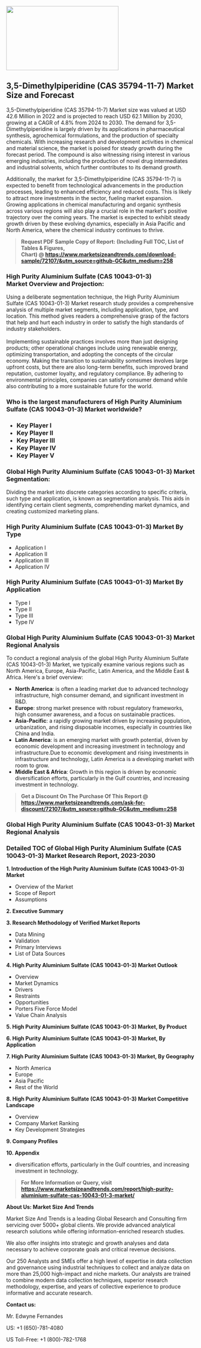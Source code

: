 <p><img class="alignnone size-medium wp-image-20088" src="https://ffe5etoiles.com/wp-content/uploads/2024/12/MST1-300x171.png" alt="" width="300" height="171" /></p><h2>3,5-Dimethylpiperidine (CAS 35794-11-7) Market Size and Forecast</h2><p>3,5-Dimethylpiperidine (CAS 35794-11-7) Market size was valued at USD 42.6 Million in 2022 and is projected to reach USD 62.1 Million by 2030, growing at a CAGR of 4.8% from 2024 to 2030. The demand for 3,5-Dimethylpiperidine is largely driven by its applications in pharmaceutical synthesis, agrochemical formulations, and the production of specialty chemicals. With increasing research and development activities in chemical and material science, the market is poised for steady growth during the forecast period. The compound is also witnessing rising interest in various emerging industries, including the production of novel drug intermediates and industrial solvents, which further contributes to its demand growth.</p><p>Additionally, the market for 3,5-Dimethylpiperidine (CAS 35794-11-7) is expected to benefit from technological advancements in the production processes, leading to enhanced efficiency and reduced costs. This is likely to attract more investments in the sector, fueling market expansion. Growing applications in chemical manufacturing and organic synthesis across various regions will also play a crucial role in the market's positive trajectory over the coming years. The market is expected to exhibit steady growth driven by these evolving dynamics, especially in Asia Pacific and North America, where the chemical industry continues to thrive.</p></p><blockquote id="" class=""><strong>Request PDF Sample Copy of Report: (Including Full TOC, List of Tables &amp; Figures, Chart)&nbsp;@&nbsp;<strong><a href="https://www.marketsizeandtrends.com/download-sample/72107/&utm_source=github-GC&utm_medium=258" target="_blank">https://www.marketsizeandtrends.com/download-sample/72107/&utm_source=github-GC&utm_medium=258</a></strong></strong></blockquote><h3 id="" class="">High Purity Aluminium Sulfate (CAS 10043-01-3) Market&nbsp;Overview and Projection:</h3><p id="" class="">Using a deliberate segmentation technique, the High Purity Aluminium Sulfate (CAS 10043-01-3) Market research study provides a comprehensive analysis of multiple market segments, including application, type, and location. This method gives readers a comprehensive grasp of the factors that help and hurt each industry in order to satisfy the high standards of industry stakeholders. <br /> <br />Implementing sustainable practices involves more than just designing products; other operational changes include using renewable energy, optimizing transportation, and adopting the concepts of the circular economy. Making the transition to sustainability sometimes involves large upfront costs, but there are also long-term benefits, such improved brand reputation, customer loyalty, and regulatory compliance. By adhering to environmental principles, companies can satisfy consumer demand while also contributing to a more sustainable future for the world.</p><h3 id="" class="">Who is the largest manufacturers of&nbsp;High Purity Aluminium Sulfate (CAS 10043-01-3) Market worldwide?</h3><h3 class=""><p><ul><li>Key Player I </li><li> Key Player II </li><li> Key Player III </li><li> Key Player IV </li><li> Key Player V</li></ul></p></h3><h3 id="" class="">Global&nbsp;High Purity Aluminium Sulfate (CAS 10043-01-3) Market Segmentation:</h3><p id="" class="">Dividing the market into discrete categories according to specific criteria, such type and application, is known as segmentation analysis. This aids in identifying certain client segments, comprehending market dynamics, and creating customized marketing plans.</p><h3 id="" class="">High Purity Aluminium Sulfate (CAS 10043-01-3) Market&nbsp;By Type</h3><p><p><ul><li>Application I</li><li> Application II</li><li> Application III</li><li> Application IV</p></li></ul></p></p><h3 id="" class="">High Purity Aluminium Sulfate (CAS 10043-01-3) Market&nbsp;By Application</h3><p class=""><p><ul><li>Type I</li><li> Type II</li><li> Type III</li><li> Type IV</li></ul></p></p><h3 id="" class="">Global High Purity Aluminium Sulfate (CAS 10043-01-3) Market Regional Analysis</h3><p id="" class="">To conduct a regional analysis of the global High Purity Aluminium Sulfate (CAS 10043-01-3) Market, we typically examine various regions such as North America, Europe, Asia-Pacific, Latin America, and the Middle East &amp; Africa. Here's a brief overview:</p><ul><li><strong>North America</strong>: is often a leading market due to advanced technology infrastructure, high consumer demand, and significant investment in R&amp;D.</li><li><strong>Europe</strong>: strong market presence with robust regulatory frameworks, high consumer awareness, and a focus on sustainable practices.</li><li><strong>Asia-Pacific</strong>: a rapidly growing market driven by increasing population, urbanization, and rising disposable incomes, especially in countries like China and India.</li><li><strong>Latin America</strong>: is an emerging market with growth potential, driven by economic development and increasing investment in technology and infrastructure.Due to economic development and rising investments in infrastructure and technology, Latin America is a developing market with room to grow.</li><li><strong>Middle East &amp; Africa</strong>: Growth in this region is driven by economic diversification efforts, particularly in the Gulf countries, and increasing investment in technology.</li></ul><blockquote id="" class=""><strong>Get a Discount On The Purchase Of This Report @ <strong><a href="https://www.marketsizeandtrends.com/ask-for-discount/72107/&utm_source=github-GC&utm_medium=258" target="_blank">https://www.marketsizeandtrends.com/ask-for-discount/72107/&utm_source=github-GC&utm_medium=258</a></strong></strong></blockquote><h3 id="" class="">Global High Purity Aluminium Sulfate (CAS 10043-01-3) Market Regional Analysis</h3><h3 id="" class="">Detailed TOC of Global High Purity Aluminium Sulfate (CAS 10043-01-3) Market Research Report, 2023-2030</h3><p id="" class=""><strong>1. Introduction of the High Purity Aluminium Sulfate (CAS 10043-01-3) Market</strong></p><ul><li>Overview of the Market</li><li>Scope of Report</li><li>Assumptions</li></ul><p id="" class=""><strong>2. Executive Summary</strong></p><p id="" class=""><strong>3. Research Methodology of Verified Market Reports</strong></p><ul><li>Data Mining</li><li>Validation</li><li>Primary Interviews</li><li>List of Data Sources</li></ul><p id="" class=""><strong>4. High Purity Aluminium Sulfate (CAS 10043-01-3) Market Outlook</strong></p><ul><li>Overview</li><li>Market Dynamics</li><li>Drivers</li><li>Restraints</li><li>Opportunities</li><li>Porters Five Force Model</li><li>Value Chain Analysis</li></ul><p id="" class=""><strong>5. High Purity Aluminium Sulfate (CAS 10043-01-3) Market, By Product</strong></p><p id="" class=""><strong>6. High Purity Aluminium Sulfate (CAS 10043-01-3) Market, By Application</strong></p><p id="" class=""><strong>7. High Purity Aluminium Sulfate (CAS 10043-01-3) Market, By Geography</strong></p><ul><li>North America</li><li>Europe</li><li>Asia Pacific</li><li>Rest of the World</li></ul><p id="" class=""><strong>8. High Purity Aluminium Sulfate (CAS 10043-01-3) Market Competitive Landscape</strong></p><ul><li>Overview</li><li>Company Market Ranking</li><li>Key Development Strategies</li></ul><p id="" class=""><strong>9. Company Profiles</strong></p><p id="" class=""><strong>10. Appendix</strong></p><ul><li>diversification efforts, particularly in the Gulf countries, and increasing investment in technology.</li></ul><blockquote id="" class=""><strong>For More Information or Query, visit <strong><strong><a href="https://www.marketsizeandtrends.com/report/high-purity-aluminium-sulfate-cas-10043-01-3-market/" target="_blank">https://www.marketsizeandtrends.com/report/high-purity-aluminium-sulfate-cas-10043-01-3-market/</a></strong></strong></strong></blockquote><p id="" class=""><strong>About Us: Market Size And Trends</strong></p><p id="" class="">Market Size And Trends is a leading Global Research and Consulting firm servicing over 5000+ global clients. We provide advanced analytical research solutions while offering information-enriched research studies.</p><p id="" class="">We also offer insights into strategic and growth analyses and data necessary to achieve corporate goals and critical revenue decisions.</p><p id="" class="">Our 250 Analysts and SMEs offer a high level of expertise in data collection and governance using industrial techniques to collect and analyze data on more than 25,000 high-impact and niche markets. Our analysts are trained to combine modern data collection techniques, superior research methodology, expertise, and years of collective experience to produce informative and accurate research.</p><p id="" class=""><strong>Contact us:</strong></p><p id="" class="">Mr. Edwyne Fernandes</p><p id="" class="">US: +1 (650)-781-4080</p><p id="" class="">US Toll-Free: +1 (800)-782-1768</p>
